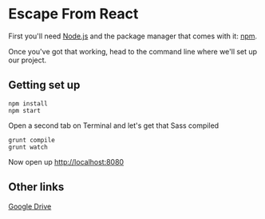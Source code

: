 # Escape From React

First you'll need [Node.js](https://nodejs.org) and the package manager
that comes with it: [npm](https://www.npmjs.com/).

Once you've got that working, head to the command line where we'll set
up our project.

## Getting set up

```
npm install
npm start
```
Open a second tab on Terminal and let's get that Sass compiled
```
grunt compile
grunt watch
```

Now open up [http://localhost:8080](http://localhost:8080)


## Other links
[Google Drive](https://drive.google.com/open?id=1LTurFrHkaDvWLD-6gtWXgFCblgr59IAV2qLE7_VW_kI)
